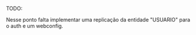 TODO:

 Nesse ponto falta implementar uma replicação da entidade "USUARIO" para o auth e um webconfig.
